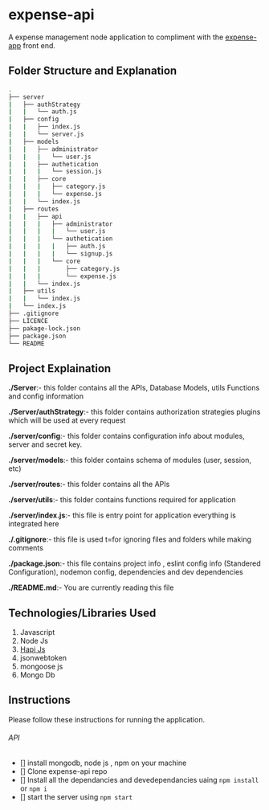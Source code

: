 # expense-api

A expense management node application to compliment with the [expense-app](https://github.com/Abhipise81/Expense-app) front end.

## Folder Structure and Explanation

```bash
.
├── server
|   ├── authStrategy
|   |   └── auth.js
|   ├── config
|   |   ├── index.js
|   |   └── server.js
|   ├── models
|   |   ├── administrator
|   |   |   └── user.js
|   |   ├── authetication
|   |   |   └── session.js
|   |   ├── core
|   |   |   ├── category.js
|   |   |   └── expense.js
|   |   └── index.js
|   ├── routes
|   |   ├── api
|   |   |   ├── administrator
|   |   |   |   └── user.js
|   |   |   └── authetication
|   |   |   |   ├── auth.js
|   |   |   |   └── signup.js
|   |   |   └── core
|   |   |       ├── category.js
|   |   |       └── expense.js
|   |   └── index.js
|   ├── utils
|   |   └── index.js
|   └── index.js
├── .gitignore
├── LICENCE
├── pakage-lock.json
├── package.json
└── README
```

## Project Explaination

**./Server**:- this folder contains all the APIs, Database Models, utils Functions and config information

**./Server/authStrategy**:- this folder contains authorization strategies plugins  which will be used at every request

**./server/config**:- this folder contains configuration info about modules, server and secret key.

**./server/models**:- this folder contains schema of modules (user, session, etc)

**./server/routes**:- this folder contains all the APIs

**./server/utils**:- this folder contains  functions required for application

**./server/index.js**:- this file is entry point for application everything is integrated here

**./.gitignore**:- this file is used t=for ignoring files and folders while making comments

**./package.json**:- this file contains project info , eslint config info (Standered Configuration), nodemon config, dependencies and dev dependencies

**./README.md**:- You are currently reading this file

## Technologies/Libraries Used

1. Javascript
2. Node Js
3. [Hapi Js](https://hapi.dev/api/?v=19.1.1#route-options)
4. jsonwebtoken
5. mongoose js
6. Mongo Db

Instructions
--------------
Please follow these instructions for running the application.

###### API
- [] install mongodb, node js , npm on your machine
- [] Clone expense-api repo
- [] Install all the dependancies and devedependancies uaing ```npm install``` or ```npm i```
- [] start the server using ```npm start```
